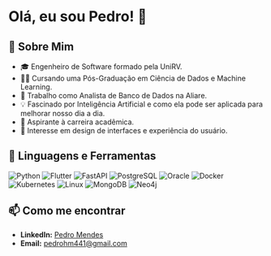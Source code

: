 # Olá, eu sou Pedro! 👋

## 🌱 Sobre Mim
- 🎓 Engenheiro de Software formado pela UniRV.
- 👨‍🎓 Cursando uma Pós-Graduação em Ciência de Dados e Machine Learning.
- 💼 Trabalho como Analista de Banco de Dados na Aliare.
- 💡 Fascinado por Inteligência Artificial e como ela pode ser aplicada para melhorar nosso dia a dia.
- 🔬 Aspirante à carreira acadêmica.
- 🎨 Interesse em design de interfaces e experiência do usuário.
  
## 🔧 Linguagens e Ferramentas
![Python](https://img.shields.io/badge/-Python-3776AB?style=flat-square&logo=Python&logoColor=white)
![Flutter](https://img.shields.io/badge/-Flutter-02569B?style=flat-square&logo=flutter&logoColor=white)
![FastAPI](https://img.shields.io/badge/-FastAPI-009688?style=flat-square&logo=fastapi&logoColor=white)
![PostgreSQL](https://img.shields.io/badge/-PostgreSQL-336791?style=flat-square&logo=postgresql&logoColor=white)
![Oracle](https://img.shields.io/badge/-Oracle-F80000?style=flat-square&logo=oracle&logoColor=white)
![Docker](https://img.shields.io/badge/-Docker-2496ED?style=flat-square&logo=docker&logoColor=white)
![Kubernetes](https://img.shields.io/badge/-Kubernetes-326CE5?style=flat-square&logo=kubernetes&logoColor=white)
![Linux](https://img.shields.io/badge/-Linux-FCC624?style=flat-square&logo=linux&logoColor=black)
![MongoDB](https://img.shields.io/badge/-MongoDB-47A248?style=flat-square&logo=mongodb&logoColor=white)
![Neo4j](https://img.shields.io/badge/-Neo4j-008CC1?style=flat-square&logo=neo4j&logoColor=white)

## 📫 Como me encontrar
- **LinkedIn:** [Pedro Mendes](https://www.linkedin.com/in/pedro-mendes-919b51181/)
- **Email:** pedrohm441@gmail.com
